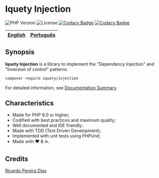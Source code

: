 # Iquety Injection

![PHP Version](https://img.shields.io/badge/php-%5E8.0-blue)
![License](https://img.shields.io/badge/license-MIT-blue)
[![Codacy Badge](https://app.codacy.com/project/badge/Grade/813da4fc67084194bd16b5cfa44d4295)](https://www.codacy.com/gh/iquety/injection/dashboard?utm_source=github.com&amp;utm_medium=referral&amp;utm_content=iqueti/injection&amp;utm_campaign=Badge_Grade)
[![Codacy Badge](https://app.codacy.com/project/badge/Coverage/813da4fc67084194bd16b5cfa44d4295)](https://www.codacy.com/gh/iquety/injection/dashboard?utm_source=github.com&utm_medium=referral&utm_content=iqueti/injection&utm_campaign=Badge_Coverage)

[English](readme.md) | [Português](./docs/pt-br/leiame.md)
-- | --

## Synopsis

**Iquety Injection** is a library to implement the "Dependency Injection" and "Inversion of control" patterns.

```bash
composer require iquety/injection
```

For detailed information, see [Documentation Summary](docs/en/index.md).

## Characteristics

- Made for PHP 8.0 or higher;
- Codified with best practices and maximum quality;
- Well documented and IDE friendly;
- Made with TDD (Test Driven Development);
- Implemented with unit tests using PHPUnit;
- Made with :heart: &amp; :coffee:.

## Credits

[Ricardo Pereira Dias](https://www.ricardopedias.com.br)

